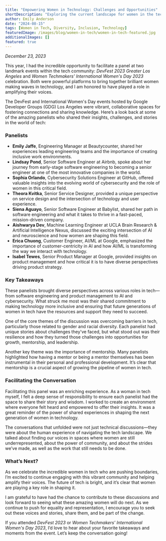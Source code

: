 ```yaml
---
title: "Empowering Women in Technology: Challenges and Opportunities"
shortDescription: "Exploring the current landscape for women in the tech industry"
author: Emily Anderson
date: "2024-08-15"
tags: [Women in Tech, Diversity, Inclusion, Technology]
featuredImage: /images/blog/women-in-tech/women-in-tech-featured.jpg
additionalImages: []
featured: true
---
```


*December 23, 2023*

This year, I had the incredible opportunity to facilitate a panel at two landmark events within the tech community: *DevFest 2023 Greater Los Angeles* and *Women Techmakers' International Women's Day 2023* celebration. Both were powerful platforms to bring together brilliant women making waves in technology, and I am honored to have played a role in amplifying their voices. 

The DevFest and International Women's Day events hosted by Google Developer Groups (GDG) Los Angeles were vibrant, collaborative spaces for fostering connections and sharing knowledge. Here’s a look back at some of the amazing panelists who shared their insights, challenges, and stories in the world of tech:

### Panelists

- **Emily Jaffe**, Engineering Manager at Beautycounter, shared her experiences leading engineering teams and the importance of creating inclusive work environments.
- **Lindsay Pond**, Senior Software Engineer at Airbnb, spoke about her journey from early-stage software engineering to becoming a senior engineer at one of the most innovative companies in the world.
- **Sophia Orlando**, Cybersecurity Solutions Engineer at GitHub, offered valuable insights into the evolving world of cybersecurity and the role of women in this critical field.
- **Theora Kvitka**, Senior Service Designer, provided a unique perspective on service design and the intersection of technology and user experience.
- **Siena Aguayo**, Senior Software Engineer at Babylist, shared her path in software engineering and what it takes to thrive in a fast-paced, mission-driven company.
- **Aishwarya Dev**, Machine Learning Engineer at UCLA Brain Research & Artificial Intelligence Nexus, discussed the exciting intersection of AI and neuroscience and how women are shaping this field.
- **Erica Chuong**, Customer Engineer, AI/ML at Google, emphasized the importance of customer-centricity in AI and how AI/ML is transforming the way we interact with technology.
- **Isabel Tewes**, Senior Product Manager at Google, provided insights on product management and how critical it is to have diverse perspectives driving product strategy.

### Key Takeaways

These panelists brought diverse perspectives across various roles in tech—from software engineering and product management to AI and cybersecurity. What struck me most was their shared commitment to making technology more inclusive and ensuring that future generations of women in tech have the resources and support they need to succeed.

One of the core themes of the discussion was overcoming barriers in tech, particularly those related to gender and racial diversity. Each panelist had unique stories about challenges they've faced, but what stood out was their resilience and how they turned those challenges into opportunities for growth, mentorship, and leadership.

Another key theme was the importance of mentorship. Many panelists highlighted how having a mentor or being a mentor themselves has been instrumental in their personal and professional development. It’s clear that mentorship is a crucial aspect of growing the pipeline of women in tech.

### Facilitating the Conversation

Facilitating this panel was an enriching experience. As a woman in tech myself, I felt a deep sense of responsibility to ensure each panelist had the space to share their story and wisdom. I worked to create an environment where everyone felt heard and empowered to offer their insights. It was a great reminder of the power of shared experiences in shaping the next generation of women in technology.

The conversations that unfolded were not just technical discussions—they were about the human experience of navigating the tech landscape. We talked about finding our voices in spaces where women are still underrepresented, about the power of community, and about the strides we’ve made, as well as the work that still needs to be done.

### What’s Next?

As we celebrate the incredible women in tech who are pushing boundaries, I’m excited to continue engaging with this vibrant community and helping amplify their voices. The future of tech is bright, and it’s clear that women are playing a key role in shaping it.

I am grateful to have had the chance to contribute to these discussions and look forward to seeing what these amazing women will do next. As we continue to push for equality and representation, I encourage you to seek out these voices and stories, share them, and be part of the change.

If you attended *DevFest 2023* or *Women Techmakers' International Women's Day 2023*, I’d love to hear about your favorite takeaways and moments from the event. Let’s keep the conversation going!
